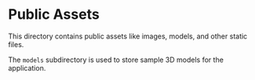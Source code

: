 # Public Assets

This directory contains public assets like images, models, and other static files.

The `models` subdirectory is used to store sample 3D models for the application. 